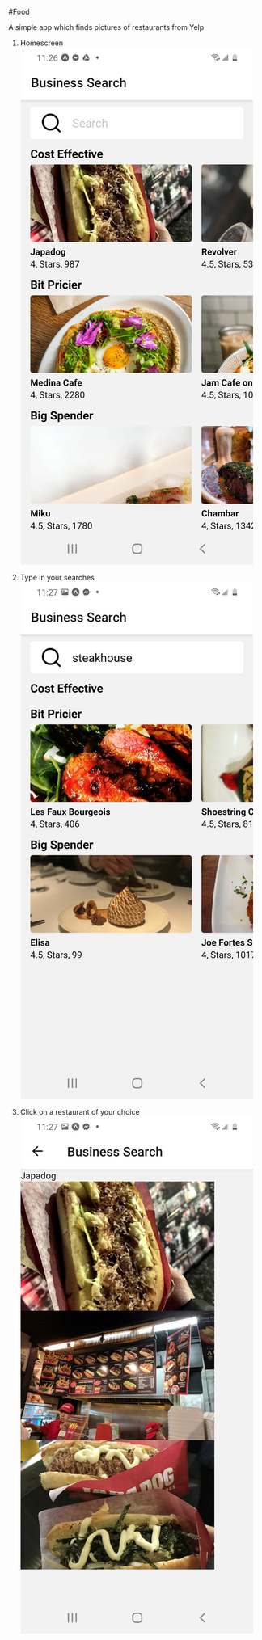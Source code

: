 #Food

A simple app which finds pictures of restaurants from Yelp

1. Homescreen
![](Images/Screenshot_20200604-232648_Expo.jpg)

2. Type in your searches
![](Images/Screenshot_20200604-232712_Expo.jpg)

3. Click on a restaurant of your choice
![](Images/Screenshot_20200604-232724_Expo.jpg)
